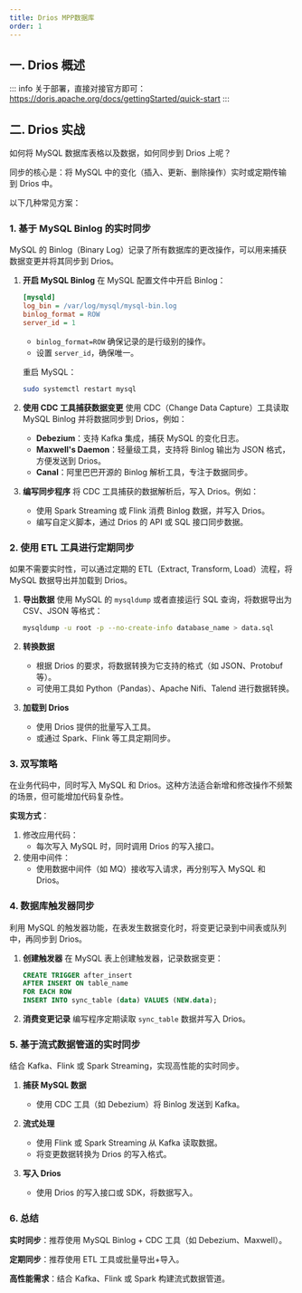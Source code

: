 ```yaml
---
title: Drios MPP数据库
order: 1
---
```


## 一. Drios 概述

::: info
关于部署，直接对接官方即可：https://doris.apache.org/docs/gettingStarted/quick-start
:::

## 二. Drios 实战

如何将 MySQL 数据库表格以及数据，如何同步到 Drios 上呢？

同步的核心是：将 MySQL 中的变化（插入、更新、删除操作）实时或定期传输到 Drios 中。

以下几种常见方案：

### **1. 基于 MySQL Binlog 的实时同步**

MySQL 的 Binlog（Binary Log）记录了所有数据库的更改操作，可以用来捕获数据变更并将其同步到 Drios。

1. **开启 MySQL Binlog**
   在 MySQL 配置文件中开启 Binlog：

   ```ini
   [mysqld]
   log_bin = /var/log/mysql/mysql-bin.log
   binlog_format = ROW
   server_id = 1
   ```

   - `binlog_format=ROW` 确保记录的是行级别的操作。
   - 设置 `server_id`，确保唯一。

   重启 MySQL：

   ```bash
   sudo systemctl restart mysql
   ```

2. **使用 CDC 工具捕获数据变更** 使用 CDC（Change Data Capture）工具读取 MySQL Binlog 并将数据同步到 Drios，例如：

   - **Debezium**：支持 Kafka 集成，捕获 MySQL 的变化日志。
   - **Maxwell's Daemon**：轻量级工具，支持将 Binlog 输出为 JSON 格式，方便发送到 Drios。
   - **Canal**：阿里巴巴开源的 Binlog 解析工具，专注于数据同步。

3. **编写同步程序** 将 CDC 工具捕获的数据解析后，写入 Drios。例如：

   - 使用 Spark Streaming 或 Flink 消费 Binlog 数据，并写入 Drios。
   - 编写自定义脚本，通过 Drios 的 API 或 SQL 接口同步数据。



### **2. 使用 ETL 工具进行定期同步**

如果不需要实时性，可以通过定期的 ETL（Extract, Transform, Load）流程，将 MySQL 数据导出并加载到 Drios。

1. **导出数据** 使用 MySQL 的 `mysqldump` 或者直接运行 SQL 查询，将数据导出为 CSV、JSON 等格式：

   ```bash
   mysqldump -u root -p --no-create-info database_name > data.sql
   ```

2. **转换数据**

   - 根据 Drios 的要求，将数据转换为它支持的格式（如 JSON、Protobuf 等）。
   - 可使用工具如 Python（Pandas）、Apache Nifi、Talend 进行数据转换。

3. **加载到 Drios**

   - 使用 Drios 提供的批量写入工具。
   - 或通过 Spark、Flink 等工具定期同步。
   
     

### **3. 双写策略**

在业务代码中，同时写入 MySQL 和 Drios。这种方法适合新增和修改操作不频繁的场景，但可能增加代码复杂性。

**实现方式**：

1. 修改应用代码：
   - 每次写入 MySQL 时，同时调用 Drios 的写入接口。
2. 使用中间件：
   - 使用数据中间件（如 MQ）接收写入请求，再分别写入 MySQL 和 Drios。

 

### **4. 数据库触发器同步**

利用 MySQL 的触发器功能，在表发生数据变化时，将变更记录到中间表或队列中，再同步到 Drios。

1. **创建触发器** 在 MySQL 表上创建触发器，记录数据变更：

   ```sql
   CREATE TRIGGER after_insert
   AFTER INSERT ON table_name
   FOR EACH ROW
   INSERT INTO sync_table (data) VALUES (NEW.data);
   ```

2. **消费变更记录** 编写程序定期读取 `sync_table` 数据并写入 Drios。



### **5. 基于流式数据管道的实时同步**

结合 Kafka、Flink 或 Spark Streaming，实现高性能的实时同步。

1. **捕获 MySQL 数据**
   
   - 使用 CDC 工具（如 Debezium）将 Binlog 发送到 Kafka。
2. **流式处理**
   - 使用 Flink 或 Spark Streaming 从 Kafka 读取数据。
   - 将变更数据转换为 Drios 的写入格式。
3. **写入 Drios**
   
   - 使用 Drios 的写入接口或 SDK，将数据写入。
   
   

### 6. 总结

**实时同步**：推荐使用 MySQL Binlog + CDC 工具（如 Debezium、Maxwell）。

**定期同步**：推荐使用 ETL 工具或批量导出+导入。

**高性能需求**：结合 Kafka、Flink 或 Spark 构建流式数据管道。